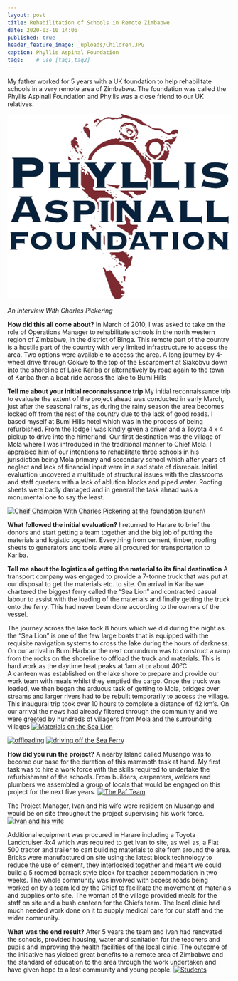 ```yaml
---
layout: post
title: Rehabilitation of Schools in Remote Zimbabwe
date: 2020-03-10 14:06
published: true
header_feature_image: _uploads/Children.JPG
caption: Phyllis Aspinal Foundation
tags:    # use [tag1,tag2]
---
```

My father worked for 5 years with a UK foundation to help rehabilitate schools in a very remote area of Zimbabwe.
The foundation was called the Phyllis Aspinall Foundation and Phyllis was a close friend to our UK relatives.

[![PAF Logo](/_uploads/paf-logo.png)](/_uploads/paf-logo.png)

_An interview With Charles Pickering_

**How did this all come about?**
In March of 2010, I was asked to take on the role of Operations Manager to rehabilitate schools in the north western region of Zimbabwe, in the district of Binga.  This remote part of the country is a hostile part of the country with very limited infrastructure to access the area.  Two options were available to access the area.  A long journey by 4-wheel drive through Gokwe to the top of the Escarpment at Siakobvu down into the shoreline of Lake Kariba or alternatively by road again to the town of Kariba then a boat ride across the lake to Bumi Hills

**Tell me about your initial reconnaissance trip**
My initial reconnaissance trip to evaluate the extent of the project ahead was conducted in early March, just after the seasonal rains, as during the rainy season the area becomes locked off from the rest of the country due to the lack of good roads.
I based myself at Bumi Hills hotel which was in the process of being refurbished.  From the lodge I was kindly given a driver and a Toyota 4 x 4 pickup to drive into the hinterland.
Our first destination was the village of Mola where I was introduced in the traditional manner to Chief Mola.  I appraised him of our intentions to rehabilitate three schools in his jurisdiction being Mola primary and secondary school which after years of neglect and lack of financial input were in a sad state of disrepair.
Initial evaluation uncovered a multitude of structural issues with the classrooms and staff quarters with a lack of ablution blocks and piped water.  Roofing sheets were badly damaged and in general the task ahead was a monumental one to say the least.


[![Cheif Champion With Charles Pickering at the foundation launch ](/_uploads/cheif-champion-with-charles-pickering-at-the-foundation-launch.png)](/_uploads/cheif-champion-with-charles-pickering-at-the-foundation-launch.png)\

**What followed the initial evaluation?**
I returned to Harare to brief the donors and start getting a team together and the big job of putting the materials and logistic together.
Everything from cement, timber, roofing sheets to generators and tools were all procured for transportation to Kariba.  

**Tell me about the logistics of getting the material to its final destination**
A transport company was engaged to provide a 7-tonne truck that was put at our disposal to get the materials etc. to site.  On arrival in Kariba we chartered the biggest ferry called the “Sea Lion” and contracted casual labour to assist with the loading of the materials and finally getting the truck onto the ferry.  This had never been done according to the owners of the vessel.

The journey across the lake took 8 hours which we did during the night as the “Sea Lion” is one of the few large boats that is equipped with the requisite navigation systems to cross the lake during the hours of darkness.
On our arrival in Bumi Harbour the next conundrum was to construct a ramp from the rocks on the shoreline to offload the truck and materials.  This is hard work as the daytime heat peaks at 1am at or about 40⁰C.  
A canteen was established on the lake shore to prepare and provide our work team with meals whilst they emptied the cargo.
Once the truck was loaded, we then began the arduous task of getting to Mola, bridges over streams and larger rivers had to be rebuilt temporarily to access the village.  This inaugural trip took over 10 hours to complete a distance of 42 km’s.
On our arrival the news had already filtered through the community and we were greeted by hundreds of villagers from Mola and the surrounding villages
[![Materials on the Sea Lion](/_uploads/materials-on-the-sea-lion.png)](/_uploads/materials-on-the-sea-lion.png)

[![offloading](/_uploads/offloading.png)](/_uploads/offloading.png)
[![driving off the Sea Ferry ](/_uploads/driving-off-the-sea-ferry.png)](/_uploads/driving-off-the-sea-ferry.png)

**How did you run the project?**
A nearby Island called Musango was to become our base for the duration of this mammoth task at hand.  My first task was to hire a work force with the skills required to undertake the refurbishment of the schools. From builders, carpenters, welders and plumbers we assembled a group of locals that would be engaged on this project for the next five years.
[![The Paf Team](/_uploads/the-paf-team.png)](/_uploads/the-paf-team.png)

The Project Manager, Ivan and his wife were resident on Musango and would be on site throughout the project supervising his work force.
[![Ivan and his wife](/_uploads/ivan-and-his-wife.png)](/_uploads/ivan-and-his-wife.png)

Additional equipment was procured in Harare including a Toyota Landcruiser 4x4 which was required to get Ivan to site, as well as, a Fiat 500 tractor and trailer to cart building materials to site from around the area.
Bricks were manufactured on site using the latest block technology to reduce the use of cement, they interlocked together and meant we could build a 5 roomed barrack style block for teacher accommodation in two weeks.
The whole community was involved with access roads being worked on by a team led by the Chief to facilitate the movement of materials and supplies onto site. The woman of the village provided meals for the staff on site and a bush canteen for the Chiefs team.  The local clinic had much needed work done on it to supply medical care for our staff and the wider community.

**What was the end result?**
After 5 years the team and Ivan had renovated the schools, provided housing, water and sanitation for the teachers and pupils and improving the health facilities of the local clinic.
The outcome of the initiative has yielded great benefits to a remote area of Zimbabwe and the standard of education to the area through the work undertaken and have given hope to a lost community and young people.
[![Students ](/_uploads/students.png)](/_uploads/students.png)
